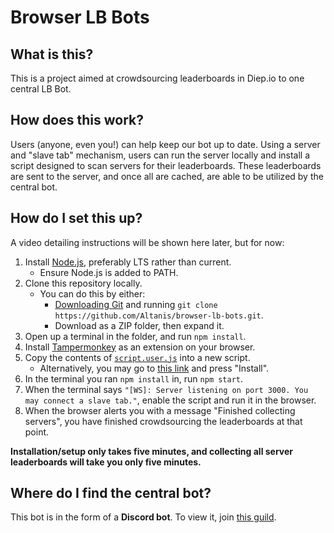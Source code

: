 # Browser LB Bots

## What is this?

This is a project aimed at crowdsourcing leaderboards in Diep.io to one central LB Bot.

## How does this work?

Users (anyone, even you!) can help keep our bot up to date. Using a server and "slave tab" mechanism, users can run the server locally and install a script designed to scan servers for their leaderboards. These leaderboards are sent to the server, and once all are cached, are able to be utilized by the central bot.

## How do I set this up?

A video detailing instructions will be shown here later, but for now:

1. Install [Node.js](https://nodejs.org/en/), preferably LTS rather than current.
    - Ensure Node.js is added to PATH.
2. Clone this repository locally.
    - You can do this by either:
        - [Downloading Git](https://git-scm.com/downloads) and running `git clone https://github.com/Altanis/browser-lb-bots.git`.
        - Download as a ZIP folder, then expand it.
3. Open up a terminal in the folder, and run `npm install`.
4. Install [Tampermonkey](https://www.tampermonkey.net/) as an extension on your browser.
5. Copy the contents of [`script.user.js`](https://github.com/Altanis/browser-lb-bots/blob/master/script.user.js) into a new script.
    - Alternatively, you may go to [this link](https://github.com/Altanis/browser-lb-bots/raw/master/script.user.js) and press "Install".
6. In the terminal you ran `npm install` in, run `npm start`.
7. When the terminal says `"[WS]: Server listening on port 3000. You may connect a slave tab."`, enable the script and run it in the browser.
8. When the browser alerts you with a message "Finished collecting servers", you have finished crowdsourcing the leaderboards at that point.

**Installation/setup only takes five minutes, and collecting all server leaderboards will take you only five minutes.**

## Where do I find the central bot?

This bot is in the form of a **Discord bot**. To view it, join [this guild](https://discord.gg/kBEu2Z5aRA).

